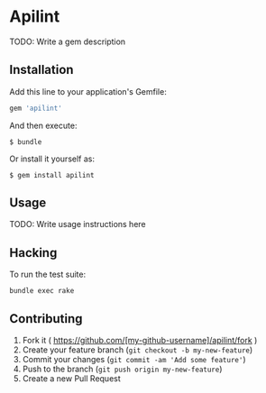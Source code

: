 # Apilint

TODO: Write a gem description

## Installation

Add this line to your application's Gemfile:

```ruby
gem 'apilint'
```

And then execute:

    $ bundle

Or install it yourself as:

    $ gem install apilint

## Usage

TODO: Write usage instructions here

## Hacking

To run the test suite:

    bundle exec rake

## Contributing

1. Fork it ( https://github.com/[my-github-username]/apilint/fork )
2. Create your feature branch (`git checkout -b my-new-feature`)
3. Commit your changes (`git commit -am 'Add some feature'`)
4. Push to the branch (`git push origin my-new-feature`)
5. Create a new Pull Request

